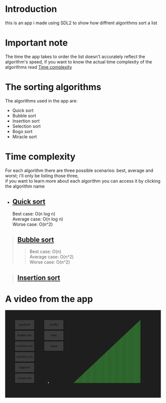 # Introduction  
this is an app i made using SDL2 to show how diffrent algorithms sort a list

# Important note
The time the app takes to order the list doesn't accurately reflect the algorithm's speed, if you want to know the actual time complexity of the algorithms read [Time complexity](#Time-complexity)

# The sorting algorithms  
The algorithms used in the app are:  
* Quick sort
* Bubble sort  
* Insertion sort
* Selection sort
* Bogo sort
* Miracle sort

# Time complexity
For each algorithm there are three possible scenarios: best, average and worst; i'll only be listing those three,  
if you want to learn more about each algorithm you can access it by clicking the algorithm name 
- ## [Quick sort](https://www.geeksforgeeks.org/time-and-space-complexity-analysis-of-quick-sort/)
  Best case: O(n log n)  
  Average case: O(n log n)  
  Worse case: O(n^2)

>## [Bubble sort](https://www.geeksforgeeks.org/time-and-space-complexity-analysis-of-bubble-sort/)
>>Best case: O(n)  
Average case: O(n^2)  
Worse case: O(n^2)

>## [Insertion sort](https://www.geeksforgeeks.org/time-and-space-complexity-of-insertion-sort-algorithm/)


# A video from the app
![A video that shows how to app works](sort_visualizer.gif)
